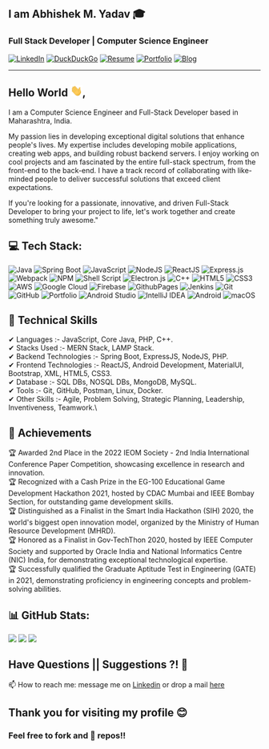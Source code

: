 ## I am  Abhishek M. Yadav 🎓
### Full Stack Developer | Computer Science Engineer
[![LinkedIn](https://img.shields.io/badge/-AbhishekYadav-blue?style=social&logo=Linkedin&logoColor=blue&link=https://www.linkedin.com/in/a6h15hek)](https://www.linkedin.com/in/a6h15hek/) 
[![DuckDuckGo](https://img.shields.io/badge/-abhishekyadav@duck.com-c14438?style=social&logo=DuckDuckGo&logoColor=red&link=mailto:abhishekyadav@duck.com)](mailto:abhishekyadav@duck.com)
[![Resume](https://img.shields.io/badge/MyResume-ff?style=flat&logoColor=white&labelColor=white&color=red)](https://a6h15hek.github.io/a6h15hek/abhishek_yadav_resume.pdf)
[![Portfolio](https://img.shields.io/badge/Portfolio-fff?style=flat&logoColor=white&labelColor=white&color=purple)](https://abhishek-me.web.app/)
[![Blog](https://img.shields.io/badge/Blog-fff?style=flat&logoColor=white&labelColor=white&color=green)](https://abhishek-me.web.app/blogs)

---
## Hello World <img src="https://raw.githubusercontent.com/a6h15hek/a6h15hek/master/gifs/Hii.gif" width="24px">,
I am a Computer Science Engineer and Full-Stack Developer based in Maharashtra, India.

My passion lies in developing exceptional digital solutions that enhance people's lives. My expertise includes developing mobile applications, creating web apps, and building robust backend servers. I enjoy working on cool projects and am fascinated by the entire full-stack spectrum, from the front-end to the back-end. I have a track record of collaborating with like-minded people to deliver successful solutions that exceed client expectations.

If you're looking for a passionate, innovative, and driven Full-Stack Developer to bring your project to life, let's work together and create something truly awesome."
       
## 💻 Tech Stack:
![Java](https://img.shields.io/badge/java-%23ED8B00.svg?style=for-the-badge&logo=openjdk&logoColor=white) 
![Spring Boot](https://img.shields.io/badge/spring-%236DB33F.svg?style=for-the-badge&logo=spring&logoColor=white)
![JavaScript](https://img.shields.io/badge/javascript-%23323330.svg?style=for-the-badge&logo=javascript&logoColor=%23F7DF1E) 
![NodeJS](https://img.shields.io/badge/node.js-6DA55F?style=for-the-badge&logo=node.js&logoColor=white) 
![ReactJS](https://img.shields.io/badge/react-%2320232a.svg?style=for-the-badge&logo=react&logoColor=%2361DAFB) 
![Express.js](https://img.shields.io/badge/express.js-%23404d59.svg?style=for-the-badge&logo=express&logoColor=%2361DAFB) 
![Webpack](https://img.shields.io/badge/webpack-%238DD6F9.svg?style=for-the-badge&logo=webpack&logoColor=black) 
![NPM](https://img.shields.io/badge/NPM-%23CB3837.svg?style=for-the-badge&logo=npm&logoColor=white) 
![Shell Script](https://img.shields.io/badge/shell_script-%23121011.svg?style=for-the-badge&logo=gnu-bash&logoColor=white)
![Electron.js](https://img.shields.io/badge/Electron-191970?style=for-the-badge&logo=Electron&logoColor=white) 
![C++](https://img.shields.io/badge/c++-%2300599C.svg?style=for-the-badge&logo=c%2B%2B&logoColor=white) 
![HTML5](https://img.shields.io/badge/html5-%23E34F26.svg?style=for-the-badge&logo=html5&logoColor=white)
![CSS3](https://img.shields.io/badge/css3-%231572B6.svg?style=for-the-badge&logo=css3&logoColor=white) 
![AWS](https://img.shields.io/badge/AWS-%23FF9900.svg?style=for-the-badge&logo=amazon-aws&logoColor=white)
![Google Cloud](https://img.shields.io/badge/GoogleCloud-%234285F4.svg?style=for-the-badge&logo=google-cloud&logoColor=white)
![Firebase](https://img.shields.io/badge/firebase-%23039BE5.svg?style=for-the-badge&logo=firebase) 
![GithubPages](https://img.shields.io/badge/github%20pages-121013?style=for-the-badge&logo=github&logoColor=white) 
![Jenkins](https://img.shields.io/badge/jenkins-%232C5263.svg?style=for-the-badge&logo=jenkins&logoColor=white) 
![Git](https://img.shields.io/badge/git-%23F05033.svg?style=for-the-badge&logo=git&logoColor=white) 
![GitHub](https://img.shields.io/badge/github-%23121011.svg?style=for-the-badge&logo=github&logoColor=white) 
![Portfolio](https://img.shields.io/badge/Portfolio-%23000000.svg?style=for-the-badge&logo=firefox&logoColor=#FF7139)
![Android Studio](https://img.shields.io/badge/android%20studio-346ac1?style=for-the-badge&logo=android%20studio&logoColor=white)
![IntelliJ IDEA](https://img.shields.io/badge/IntelliJIDEA-000000.svg?style=for-the-badge&logo=intellij-idea&logoColor=white)
![Android](https://img.shields.io/badge/Android-3DDC84?style=for-the-badge&logo=android&logoColor=white)
![macOS](https://img.shields.io/badge/mac%20os-000000?style=for-the-badge&logo=macos&logoColor=F0F0F0)

## 💎 Technical Skills
✔  Languages :- JavaScript, Core Java, PHP, C++.\
✔  Stacks Used :- MERN Stack, LAMP Stack.\
✔  Backend Technologies :- Spring Boot, ExpressJS, NodeJS, PHP.\
✔  Frontend Technologies :- ReactJS, Android Development, MaterialUI, Bootstrap, XML, HTML5, CSS3.\
✔  Database :- SQL DBs, NOSQL DBs, MongoDB, MySQL.\
✔  Tools :- Git, GitHub, Postman, Linux, Docker.\
✔  Other Skills :- Agile, Problem Solving, Strategic Planning, Leadership, Inventiveness, Teamwork.\

## 🥇 Achievements
🏆 Awarded 2nd Place in the 2022 IEOM Society - 2nd India International Conference Paper Competition, showcasing excellence in research and innovation.\
🏆 Recognized with a Cash Prize in the EG-100 Educational Game Development Hackathon 2021, hosted by CDAC Mumbai and IEEE Bombay Section, for outstanding game development skills.\
🏆 Distinguished as a Finalist in the Smart India Hackathon (SIH) 2020, the world's biggest open innovation model, organized by the Ministry of Human Resource Development (MHRD).\
🏆 Honored as a Finalist in Gov-TechThon 2020, hosted by IEEE Computer Society and supported by Oracle India and National Informatics Centre (NIC) India, for demonstrating exceptional technological expertise.\
🏆 Successfully qualified the Graduate Aptitude Test in Engineering (GATE) in 2021, demonstrating proficiency in engineering concepts and problem-solving abilities.


## 📊 GitHub Stats:
![](https://github-readme-streak-stats.herokuapp.com/?user=a6h15hek&theme=dark&hide_border=false)
![](https://github-readme-stats.vercel.app/api/top-langs/?username=a6h15hek&theme=dark&hide_border=false&include_all_commits=false&count_private=false&layout=compact)
![](https://github-readme-stats.vercel.app/api?username=a6h15hek&show=prs_merged,prs_merged_percentage&theme=dark&hide_border=false&include_all_commits=true&count_private=true)


##  Have Questions || Suggestions ?! 🤔
📫 How to reach me: message me on [Linkedin](https://www.linkedin.com/in/a6h15hek/) or drop a mail [here](mailto:abhishekyadav@duck.com)

## Thank you for visiting my profile 😊
### Feel free to fork and 🌟 repos!!
